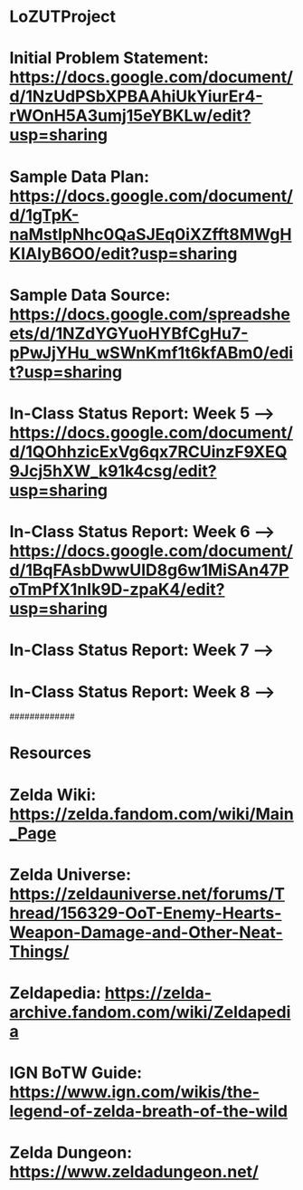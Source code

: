 # LoZUTProject
# Initial Problem Statement: https://docs.google.com/document/d/1NzUdPSbXPBAAhiUkYiurEr4-rWOnH5A3umj15eYBKLw/edit?usp=sharing
# Sample Data Plan: https://docs.google.com/document/d/1gTpK-naMstlpNhc0QaSJEq0iXZfft8MWgHKIAlyB6O0/edit?usp=sharing
# Sample Data Source: https://docs.google.com/spreadsheets/d/1NZdYGYuoHYBfCgHu7-pPwJjYHu_wSWnKmf1t6kfABm0/edit?usp=sharing
# In-Class Status Report: Week 5 --> https://docs.google.com/document/d/1QOhhzicExVg6qx7RCUinzF9XEQ9Jcj5hXW_k91k4csg/edit?usp=sharing
# In-Class Status Report: Week 6 --> https://docs.google.com/document/d/1BqFAsbDwwUID8g6w1MiSAn47PoTmPfX1nIk9D-zpaK4/edit?usp=sharing
# In-Class Status Report: Week 7 -->
# In-Class Status Report: Week 8 --> 
#############
# Resources
# Zelda Wiki: https://zelda.fandom.com/wiki/Main_Page
# Zelda Universe: https://zeldauniverse.net/forums/Thread/156329-OoT-Enemy-Hearts-Weapon-Damage-and-Other-Neat-Things/
# Zeldapedia: https://zelda-archive.fandom.com/wiki/Zeldapedia
# IGN BoTW Guide: https://www.ign.com/wikis/the-legend-of-zelda-breath-of-the-wild
# Zelda Dungeon: https://www.zeldadungeon.net/
